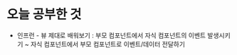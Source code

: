 # 오늘 공부한 것
 - 인프런 - 뷰 제대로 배워보기 
   : 부모 컴포넌트에서 자식 컴포넌트의 이벤트 발생시키기
    ~ 자식 컴포넌트에서 부모 컴포넌트로 이벤트/데이터 전달하기

